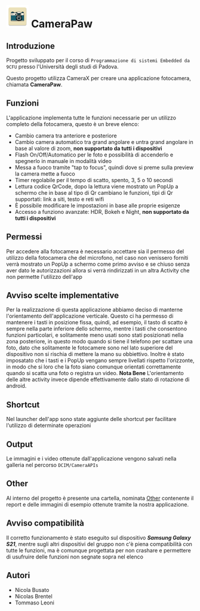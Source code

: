 # <img src="https://github.com/Nicola-01/CameraAPIs/blob/main/app/src/main/res/mipmap-xxxhdpi/ic_launcher.png" alt="Logo" width="60" height="60"> CameraPaw
## Introduzione 
Progetto sviluppato per il corso di `Programmazione di sistemi Embedded da 9CFU` presso l'Università degli studi di Padova.

Questo progetto utilizza CameraX per creare una applicazione fotocamera, chiamata **CameraPaw**.

## Funzioni
L'applicazione implementa tutte le funzioni necessarie per un utilizzo completo della fotocamera, questo è un breve elenco:
- Cambio camera tra anteriore e posteriore
- Cambio camera automatico tra grand angolare e untra grand angolare in base al valore di zoom, **non supportato da tutti i dispositivi**
- Flash On/Off/Automatico per le foto e possibilità di accenderlo e spegnerlo in manuale in modalità video
- Messa a fuoco tramite "tap to focus", quindi dove si preme sulla preview la camera mette a fuoco
- Timer regolabile per il tempo di scatto, spento, 3, 5 o 10 secondi
- Lettura codice QrCode, dopo la lettura viene mostrato un PopUp a schermo che in base al tipo di Qr cambiano le funzioni, tipi di Qr supportati: link a siti, testo e reti wifi
- È possibile modificare le impostazioni in base alle proprie esigenze
- Accesso a funziono avanzate: HDR, Bokeh e Night, **non supportato da tutti i dispositivi**

## Permessi
Per accedere alla fotocamera è necessario accettare sia il permesso del utilizzo della fotocamera che del microfono, nel caso non venissero forniti verrà mostrato un PopUp a schermo come primo avviso e se chiuso senza aver dato le autorizzazioni allora si verrà rindirizzati in un altra Activity che non permette l'utilizzo dell'app

## Avviso scelte implementative
Per la realizzazione di questa applicazione abbiamo deciso di manterne l'orientamento dell'applicazione verticale.
Questo ci ha permesso di mantenere i tasti in posizione fissa, quindi, ad esempio, il tasto di scatto è sempre nella parte inferiore dello schermo, mentre i tasti che consentono funzioni particolari, e solitamente meno usati sono stati posizionati nella zona posteriore, in questo modo quando si tiene il telefono per scattare una foto, dato che solitamente le fotocamere sono nel lato superiore del dispositivo non si rischia di mettere la mano su obbiettivo.
Inoltre è stato imposatato che i tasti e i PopUp vengano sempre livellati rispetto l'orizzonte, in modo che si loro che la foto siano comunque orientati correttamente quando si scatta una foto o registra un video.
**Nota Bene** L'orientamento delle altre activity invece dipende effettivamente dallo stato di rotazione di android.

## Shortcut
Nel launcher dell'app sono state aggiunte delle shortcut per facilitare l'utilizzo di determinate operazioni

## Output
Le immagini e i video ottenute dall'applicazione vengono salvati nella galleria nel percorso `DCIM/CameraAPIs`

## Other
Al interno del progetto è presente una cartella, nominata [Other](https://github.com/Nicola-01/CameraAPIs/tree/main/Other/) contenente il report e delle immagini di esempio ottenute tramite la nostra applicazione.

## Avviso compatibilità
Il corretto funzionamento è stato eseguito sul dispositivo **_Samsung Galaxy S21_**, mentre sugli altri dispositivi del gruppo non c'è piena compatibilità con tutte le funzioni, ma è comunque progettata per non crashare e permettere di usufruire delle funzioni non segnate sopra nel elenco

## Autori
- Nicola Busato
- Nicolas Brentel
- Tommaso Leoni
